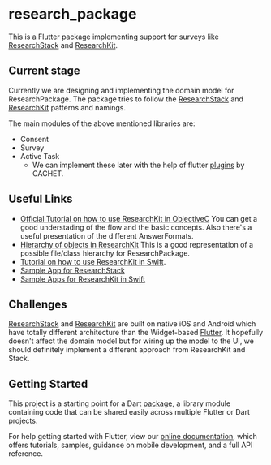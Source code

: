 # research_package

This is a Flutter package implementing support for surveys like [ResearchStack](http://researchstack.org/) and [ResearchKit](http://researchkit.org/).

## Current stage

Currently we are designing and implementing the domain model for ResearchPackage.
The package tries to follow the [ResearchStack](http://researchstack.org/) and [ResearchKit](http://researchkit.org/) patterns and namings.

The main modules of the above mentioned libraries are:
- Consent
- Survey
- Active Task
  - We can implement these later with the help of flutter [plugins](https://github.com/cph-cachet/flutter-plugins) by CACHET.


## Useful Links

- [Official Tutorial on how to use ResearchKit in ObjectiveC](http://researchkit.org/docs/docs/Survey/CreatingSurveys.html)
You can get a good understading of the flow and the basic concepts.
Also there's a useful presentation of the different AnswerFormats.
- [Hierarchy of objects in ResearchKit](http://researchkit.org/docs/hierarchy.html)
This is a good representation of a possible file/class hierarchy for ResearchPackage.
- [Tutorial on how to use ResearchKit in Swift](https://www.raywenderlich.com/1820-researchkit-tutorial-with-swift-getting-started).
- [Sample App for ResearchStack](https://github.com/ResearchStack/SampleApp)
- [Sample Apps for ResearchKit in Swift](https://github.com/ResearchKit/ResearchKit/tree/master/samples)

## Challenges

[ResearchStack](http://researchstack.org/) and [ResearchKit](http://researchkit.org/) are built on native iOS and Android which have totally different architecture than the Widget-based [Flutter](flutter.io). It hopefully doesn't affect the domain model but for wiring up the model to the UI, we should definitely implement a different approach from ResearchKit and Stack.


## Getting Started

This project is a starting point for a Dart
[package](https://flutter.io/developing-packages/),
a library module containing code that can be shared easily across
multiple Flutter or Dart projects.

For help getting started with Flutter, view our 
[online documentation](https://flutter.io/docs), which offers tutorials, 
samples, guidance on mobile development, and a full API reference.
